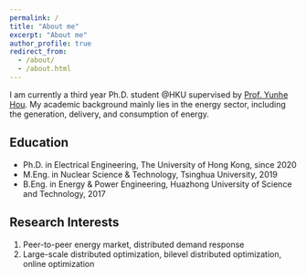 ```yaml
---
permalink: /
title: "About me"
excerpt: "About me"
author_profile: true
redirect_from: 
  - /about/
  - /about.html
---
```


I am currently a third year Ph.D. student @HKU supervised by [Prof. Yunhe Hou](https://www.eee.hku.hk/people/yhhou/). My academic background mainly lies in the energy sector, including the generation, delivery, and consumption of energy.

## Education

* Ph.D. in Electrical Engineering, The University of Hong Kong, since 2020
* M.Eng. in Nuclear Science & Technology, Tsinghua University, 2019
* B.Eng. in Energy & Power Engineering, Huazhong University of Science and Technology, 2017

## Research Interests

1. Peer-to-peer energy market, distributed demand response
2. Large-scale distributed optimization, bilevel distributed optimization, online optimization
